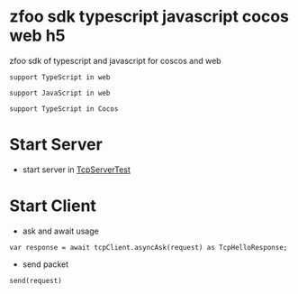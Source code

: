 # zfoo sdk typescript javascript cocos web h5

zfoo sdk of typescript and javascript for coscos and web

```
support TypeScript in web

support JavaScript in web

support TypeScript in Cocos
```

# Start Server

- start server in [TcpServerTest](https://github.com/zfoo-project/zfoo/blob/64a9fec7bac3fb10cb798a567f75bb6d7230a121/net/src/test/java/com/zfoo/net/core/tcp/server/TcpServerTest.java)

# Start Client

- ask and await usage

```
var response = await tcpClient.asyncAsk(request) as TcpHelloResponse;
```

- send packet

```
send(request)
```
